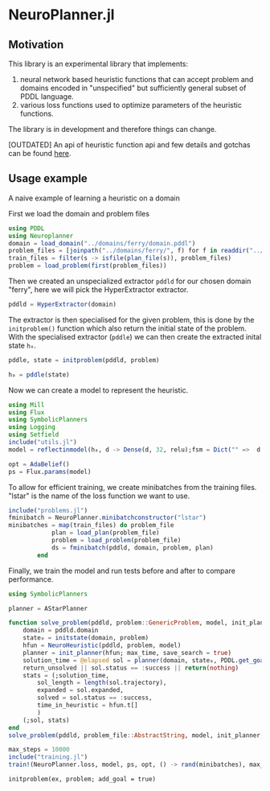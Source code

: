 # NeuroPlanner.jl

## Motivation
This library is an experimental library that implements:
1. neural network based heuristic functions that can accept problem and domains encoded in "unspecified" but sufficiently general subset of PDDL language.
2. various loss functions used to optimize parameters of the heuristic functions.

The library is in development and therefore things can change.

\[OUTDATED\] An api of heuristic function api and few details and gotchas can be found [here](heuristic.md).

## Usage example

A naive example of learning a heuristic on a domain

First we load the domain and problem files
```julia
using PDDL
using Neuroplanner
domain = load_domain("../domains/ferry/domain.pddl")
problem_files = [joinpath("../domains/ferry/", f) for f in readdir("../domains/ferry") if endswith(f,".pddl") && f !== "domain.pddl"]
train_files = filter(s -> isfile(plan_file(s)), problem_files)
problem = load_problem(first(problem_files))
```

Then we created an unspecialized extractor `pddld` for our chosen domain "ferry", here we will pick the HyperExtractor extractor.
```julia
pddld = HyperExtractor(domain)
```
The extractor is then specialised for the given problem, this is done by the `initproblem()` function which also return the initial state of the problem. With the specialised extractor (`pddle`) we can then create the extracted inital state `h₀`.  
```julia
pddle, state = initproblem(pddld, problem)

h₀ = pddle(state)
```
Now we can create a model to represent the heuristic. 
```julia
using Mill
using Flux
using SymbolicPlanners
using Logging
using Setfield
include("utils.jl")
model = reflectinmodel(h₀, d -> Dense(d, 32, relu);fsm = Dict("" =>  d -> ffnn(d, 32, 1, 2)))

opt = AdaBelief()
ps = Flux.params(model)
```
To allow for efficient training, we create minibatches from the training files. "lstar" is the name of the loss function we want to use.
```julia
include("problems.jl")
fminibatch = NeuroPlanner.minibatchconstructor("lstar") 
minibatches = map(train_files) do problem_file
			plan = load_plan(problem_file)
			problem = load_problem(problem_file)
			ds = fminibatch(pddld, domain, problem, plan)
		end
```
Finally, we train the model and run tests before and after to compare performance.
```julia
using SymbolicPlanners

planner = AStarPlanner

function solve_problem(pddld, problem::GenericProblem, model, init_planner; max_time=30, return_unsolved = false)
	domain = pddld.domain
	state₀ = initstate(domain, problem)
	hfun = NeuroHeuristic(pddld, problem, model)
	planner = init_planner(hfun; max_time, save_search = true)
	solution_time = @elapsed sol = planner(domain, state₀, PDDL.get_goal(problem))
	return_unsolved || sol.status == :success || return(nothing)
	stats = (;solution_time, 
		sol_length = length(sol.trajectory),
		expanded = sol.expanded,
		solved = sol.status == :success,
		time_in_heuristic = hfun.t[]
		)
	(;sol, stats)
end
solve_problem(pddld, problem_file::AbstractString, model, init_planner; kwargs...) = solve_problem(pddld, load_problem(problem_file), model, init_planner; kwargs...)

max_steps = 10000
include("training.jl")
train!(NeuroPlanner.loss, model, ps, opt, () -> rand(minibatches), max_steps; trn_data = minibatches)

```

```@docs
initproblem(ex, problem; add_goal = true)
```